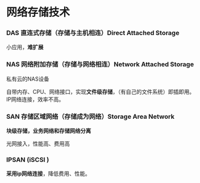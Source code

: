 # 网络存储技术

### DAS  直连式存储（存储与主机相连）Direct Attached Storage

小应用，**难扩展**

### NAS 网络附加存储（存储与网络相连）Network Attached Storage

私有云的NAS设备

自带内存、CPU、网络接口，实现**文件级存储**，（有自己的文件系统）即插即用。IP网络连接，效率不高。

### SAN 存储区域网络（存储成为网络）Storage Area Network

**块级存储，业务网络和存储网络分离**

光网接入，性能高、费用高

### IPSAN (iSCSI )

**采用ip网络连接**，降低费用、性能。

